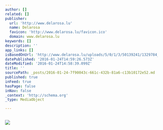 ```yaml
---
author: []
related: []
publisher:
  url: 'http://www.delarosa.lu'
  name: Delarosa
  favicon: 'http://www.delarosa.lu/favicon.ico'
  domain: www.delarosa.lu
keywords: []
description: ''
app_links: []
isBasedOnUrl: 'http://www.delarosa.lu/uploads/5/0/1/3/50139241/1329784_orig.jpg'
datePublished: '2016-01-24T14:59:26.573Z'
dateModified: '2016-01-24T14:58:39.099Z'
title: ''
sourcePath: _posts/2016-01-24-7f90043c-661c-432b-81a6-c13b10172e52.md
published: true
inFeed: true
hasPage: false
inNav: false
_context: 'http://schema.org'
_type: MediaObject

---
```

<article style=""><h1></h1><p></p><img src="http://www.delarosa.lu/uploads/5/0/1/3/50139241/1329784_orig.jpg" /></article>